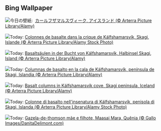 ## Bing Wallpaper
![](https://www.bing.com/th?id=OHR.BasaltColumns_JA-JP9334958471_UHD.jpg&w=1000)今日の壁紙: &nbsp;[カールフザマルスヴィーク, アイスランド (© Arterra Picture Library/Alamy)](https://www.bing.com/th?id=OHR.BasaltColumns_JA-JP9334958471_UHD.jpg)
<br><br/>
![](https://www.bing.com/th?id=OHR.BasaltColumns_FR-FR0922377003_UHD.jpg&w=1000)Today: [Colonnes de basalte dans la crique de Kálfshamarsvík, Skagi, Islande (© Arterra Picture Library/Alamy Stock Photo)](https://www.bing.com/th?id=OHR.BasaltColumns_FR-FR0922377003_UHD.jpg)
<br><br/>
![](https://www.bing.com/th?id=OHR.BasaltColumns_DE-DE6897663571_UHD.jpg&w=1000)Today: [Basaltsäulen in der Bucht von Kálfshamarsvík, Halbinsel Skagi, Island (© Arterra Picture Library/Alamy)](https://www.bing.com/th?id=OHR.BasaltColumns_DE-DE6897663571_UHD.jpg)
<br><br/>
![](https://www.bing.com/th?id=OHR.BasaltColumns_ES-ES5645735099_UHD.jpg&w=1000)Today: [Columnas de basalto en la cala de Kálfshamarsvík, península de Skagi, Islandia (© Arterra Picture Library/Alamy)](https://www.bing.com/th?id=OHR.BasaltColumns_ES-ES5645735099_UHD.jpg)
<br><br/>
![](https://www.bing.com/th?id=OHR.BasaltColumns_EN-GB5254717473_UHD.jpg&w=1000)Today: [Basalt columns in Kálfshamarsvík cove, Skagi peninsula, Iceland (© Arterra Picture Library/Alamy)](https://www.bing.com/th?id=OHR.BasaltColumns_EN-GB5254717473_UHD.jpg)
<br><br/>
![](https://www.bing.com/th?id=OHR.BasaltColumns_IT-IT0459542026_UHD.jpg&w=1000)Today: [Colonne di basalto nell'insenatura di Kálfshamarsvík, penisola di Skagi, Islanda (© Arterra Picture Library/Alamy Stock Photo)](https://www.bing.com/th?id=OHR.BasaltColumns_IT-IT0459542026_UHD.jpg)
<br><br/>
![](https://www.bing.com/th?id=OHR.ThomsonGazelle_PT-BR6496352663_UHD.jpg&w=1000)Today: [Gazela-de-thomson mãe e filhote, Maasai Mara, Quênia (© Gallo Images/DanitaDelimont.com)](https://www.bing.com/th?id=OHR.ThomsonGazelle_PT-BR6496352663_UHD.jpg)
<br><br/>
